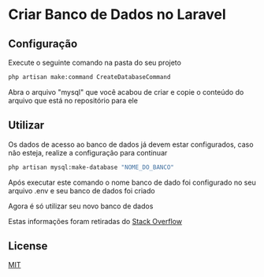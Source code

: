 # Criar Banco de Dados no Laravel


## Configuração

Execute o seguinte comando na pasta do seu projeto

```bash
php artisan make:command CreateDatabaseCommand
```

Abra o arquivo "mysql" que você acabou de criar e copie o conteúdo do arquivo que está no repositório para ele


## Utilizar

Os dados de acesso ao banco de dados já devem estar configurados, caso não esteja, realize a configuração para continuar

```bash
php artisan mysql:make-database "NOME_DO_BANCO"
```

Após executar este comando o nome banco de dado foi configurado no seu arquivo .env e seu banco de dados foi criado

Agora é só utilizar seu novo banco de dados

Estas informações foram retiradas do [Stack Overflow](https://stackoverflow.com/questions/32191135/how-to-create-database-schema-table-in-laravel)


## License
[MIT](https://choosealicense.com/licenses/mit/)
